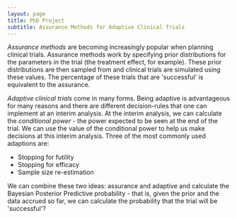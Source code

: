 ```yaml
---
layout: page
title: PhD Project
subtitle: Assurance Methods for Adaptive Clinical Trials
---
```


*Assurance methods* are becoming increasingly popular when planning clinical trials. Assurance methods work by specifying prior distributions for the parameters in the trial (the treatment effect, for example). These prior distributions are then sampled from and clinical trials are simulated using these values. The percentage of these trials that are 'successful' is equivalent to the assurance.

*Adaptive clinical trials* come in many forms. Being adaptive is advantageous for many reasons and there are different decision-rules that one can implement at an interim analysis. At the interim analysis, we can calculate the *conditional power* - the power expected to be seen at the end of the trial. We can use the value of the conditional power to help us make decisions at this interim analysis. Three of the most commonly used adaptions are:

* Stopping for futility
* Stopping for efficacy
* Sample size re-estimation

We can combine these two ideas: assurance and adaptive and calculate the Bayesian Posterior Predictive probability - that is, given the prior and the data accrued so far, we can calculate the probability that the trial will be 'successful'?